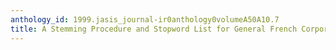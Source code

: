 ```yaml
---
anthology_id: 1999.jasis_journal-ir0anthology0volumeA50A10.7
title: A Stemming Procedure and Stopword List for General French Corpora
---
```

